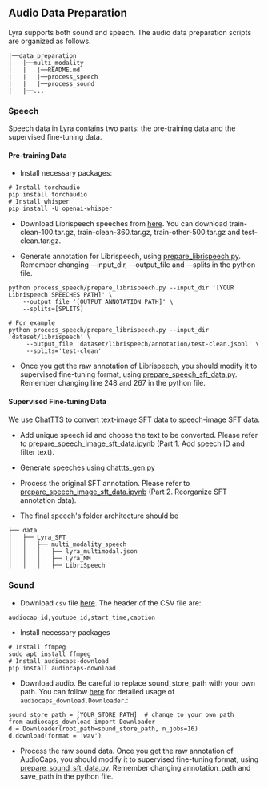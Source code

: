 ## Audio Data Preparation
Lyra supports both sound and speech. The audio data preparation scripts are organized as follows.

```
|──data_preparation
|   |──multi_modality
|   |   |──README.md
|   |   |──process_speech
|   |   |──process_sound
|   |──... 
```

### Speech

Speech data in Lyra contains two parts: the pre-training data and the supervised fine-tuning data. 

#### Pre-training Data
- Install necessary packages:
```angular2html
# Install torchaudio
pip install torchaudio
# Install whisper
pip install -U openai-whisper
```

- Download Librispeech speeches from [here](https://www.openslr.org/12). You can download train-clean-100.tar.gz, train-clean-360.tar.gz, train-other-500.tar.gz and test-clean.tar.gz.

- Generate annotation for Librispeech, using [prepare_librispeech.py](process_speech/prepare_librispeech.py). Remember changing --input_dir, --output_file and --splits in the python file.
```angular2html
python process_speech/prepare_librispeech.py --input_dir '[YOUR Librispeech SPEECHES PATH]' \
    --output_file '[OUTPUT ANNOTATION PATH]' \
    --splits=[SPLITS]

# For example
python process_speech/prepare_librispeech.py --input_dir 'dataset/librispeech' \
     --output_file 'dataset/librispeech/annotation/test-clean.jsonl' \
     --splits='test-clean'
```

- Once you get the raw annotation of Librispeech, you should modify it to supervised fine-tuning format, using [prepare_speech_sft_data.py](process_speech/prepare_speech_sft_data.py). Remember changing line 248 and 267 in the python file.

#### Supervised Fine-tuning Data

We use [ChatTTS](https://github.com/2noise/ChatTTS) to convert text-image SFT data to speech-image SFT data.

- Add unique speech id and choose the text to be converted. Please refer to [prepare_speech_image_sft_data.ipynb](process_speech/prepare_speech_image_sft_data.ipynb) (Part 1. Add speech ID and filter text).

- Generate speeches using [chattts_gen.py](process_speech/chattts_gen.py)


- Process the original SFT annotation. Please refer to [prepare_speech_image_sft_data.ipynb](process_speech/prepare_speech_image_sft_data.ipynb) (Part 2. Reorganize SFT annotation data).


- The final speech's folder architecture should be 
```
├── data
│   ├── Lyra_SFT
│   │   ├── multi_modality_speech
│   │   │   ├── lyra_multimodal.json
│   │   │   ├── Lyra_MM
│   │   │   ├── LibriSpeech
```

### Sound 
- Download `csv` file [here](https://github.com/cdjkim/audiocaps/tree/master/dataset). The header of the CSV file are:
```angular2html
audiocap_id,youtube_id,start_time,caption
```

- Install necessary packages
```angular2html
# Install ffmpeg
sudo apt install ffmpeg
# Install audiocaps-download
pip install audiocaps-download
```

- Download audio. Be careful to replace sound_store_path with your own path.
You can follow [here](https://pypi.org/project/audiocaps-download/) for detailed usage of `audiocaps_download.Downloader`.:
```angular2html
sound_store_path = [YOUR STORE PATH]  # change to your own path
from audiocaps_download import Downloader
d = Downloader(root_path=sound_store_path, n_jobs=16)
d.download(format = 'wav')
```


- Process the raw sound data.
Once you get the raw annotation of AudioCaps, you should modify it to supervised fine-tuning format, using [prepare_sound_sft_data.py](process_sound/prepare_sound_sft_data.py). Remember changing annotation_path and save_path in the python file.



